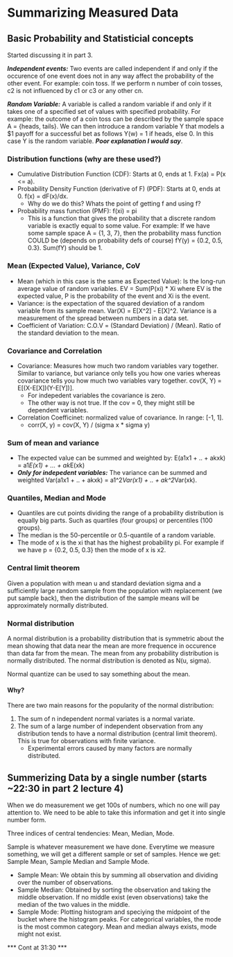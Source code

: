 # Summarizing Measured Data

## Basic Probability and Statisticial concepts 
Started discussing it in part 3. 

***Independent events:*** Two events are called independent if and only if the occurence of one event does not in any way affect the probability of the other event. For example: coin toss. If we perform n number of coin tosses, c2 is not influenced by c1 or c3 or any other cn.

***Random Variable:*** A variable is called a random variable if and only if it takes one of a specified set of values with specified probability. For example: the outcome of a coin toss can be described by the sample space A = {heads, tails}. We can then introduce a random variable Y that models a $1 payoff for a successful bet as follows Y(w) = 1 if heads, else 0. In this case Y is the random variable. ***Poor explanation I would say***.

### Distribution functions (why are these used?)
* Cumulative Distribution Function (CDF): Starts at 0, ends at 1. Fx(a) = P(x <= a).
* Probability Density Function (derivative of F) (PDF): Starts at 0, ends at 0. f(x) = dF(x)/dx.
	- Why do we do this? Whats the point of getting f and using f?
* Probability mass function (PMF): f(xi) = pi
	- This is a function that gives the probability that a discrete random variable is exactly equal to some value. For example: If we have some sample space A = {1, 3, 7}, then the probability mass function COULD be (depends on probability defs of course) fY(y) = {0.2, 0.5, 0.3}. Sum(fY) should be 1.

### Mean (Expected Value), Variance, CoV
* Mean (which in this case is the same as Expected Value): Is the long-run average value of random variables. EV = Sum(P(xi) * Xi where EV is the expected value, P is the probability of the event and Xi is the event.
* Variance: is the expectation of the squared deviation of a random variable from its sample mean. Var(X) = E[X^2] - E[X]^2. Variance is a measurement of the spread between numbers in a data set.
* Coefficient of Variation: C.O.V = (Standard Deviation) / (Mean). Ratio of the standard deviation to the mean. 

### Covariance and Correlation
* Covariance: Measures how much two random variables vary together. Similar to variance, but variance only tells you how one varies whereas covariance tells you how much two variables vary together. cov(X, Y) = E[(X-E[X])(Y-E[Y])]. 
	- For indepedent variables the covariance is zero.
	- The other way is not true. If the cov = 0, they might still be dependent variables.
* Correlation Coefficinet: normalized value of covariance. In range: [-1, 1].
	- corr(X, y) = cov(X, Y) / (sigma x * sigma y)

### Sum of mean and variance
* The expected value can be summed and weighted by: E(a1x1 + .. + akxk) = a1*E(x1) + ... + ak*E(xk)
* ***Only for indepedent variables:*** The variance can be summed and weighted Var(a1x1 + .. + akxk) = a1^2*Var(x1) + .. + ak^2*Var(xk).

### Quantiles, Median and Mode
* Quantiles are cut points dividing the range of a probability distribution is equally big parts. Such as quartiles (four groups) or percentiles (100 groups).
* The median is the 50-percentile or 0.5-quantile of a random variable.
* The mode of x is the xi that has the highest probability pi. For example if we have p = {0.2, 0.5, 0.3} then the mode of x is x2.

### Central limit theorem
Given a population with mean u and standard deviation sigma and a sufficiently large random sample from the population with replacement (we put sample back), then the distribution of the sample means will be approximately normally distributed.

### Normal distribution
A normal distribution is a probability distribution that is symmetric about the mean showing that data near the mean are more frequence in occurence than data far from the mean. The mean from any probability distribution is normally distributed. The normal distribution is denoted as N(u, sigma).

Normal quantize can be used to say something about the mean.

#### Why?
There are two main reasons for the popularity of the normal distribution:
1. The sum of n independent normal variates is a normal variate.
2. The sum of a large number of independent observation from any distribution tends to have a normal distribution (central limit theorem). This is true for observations with finite variance.
	- Experimental errors caused by many factors are normally distributed.

## Summerizing Data by a single number (starts ~22:30 in part 2 lecture 4)
When we do measurement we get 100s of numbers, which no one will pay attention to. We need to be able to take this information and get it into single number form.

Three indices of central tendencies: Mean, Median, Mode.

Sample is whatever measurement we have done. Everytime we measure something, we will get a different sample or set of samples. Hence we get: Sample Mean, Sample Median and Sample Mode.
* Sample Mean: We obtain this by summing all observation and dividing over the number of observations.
* Sample Median: Obtained by sorting the observation and taking the middle observation. If no middle exist (even observations) take the median of the two values in the middle.
* Sample Mode: Plotting histogram and speciying the midpoint of the bucket where the histogram peaks. For categorical variables, the mode is the most common category.
Mean and median always exists, mode might not exist.

*** Cont at 31:30 ***
